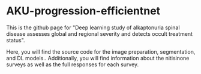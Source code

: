 # AKU-progression-efficientnet

This is the github page for "Deep learning study of alkaptonuria spinal disease assesses global and regional severity and detects occult treatment status".

Here, you will find the source code for the image preparation, segmentation, and DL models.. Additionally, you will find information about the nitisinone surveys as well as the full responses for each survey. 
